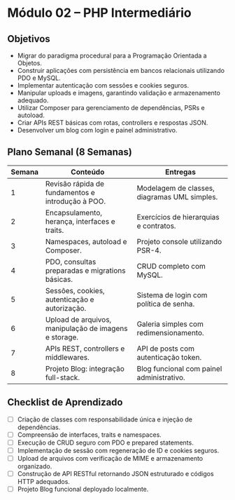 # Módulo 02 – PHP Intermediário

## Objetivos
- Migrar do paradigma procedural para a Programação Orientada a Objetos.
- Construir aplicações com persistência em bancos relacionais utilizando PDO e MySQL.
- Implementar autenticação com sessões e cookies seguros.
- Manipular uploads e imagens, garantindo validação e armazenamento adequado.
- Utilizar Composer para gerenciamento de dependências, PSRs e autoload.
- Criar APIs REST básicas com rotas, controllers e respostas JSON.
- Desenvolver um blog com login e painel administrativo.

## Plano Semanal (8 Semanas)

| Semana | Conteúdo | Entregas |
| ------ | -------- | -------- |
| 1 | Revisão rápida de fundamentos e introdução à POO. | Modelagem de classes, diagramas UML simples. |
| 2 | Encapsulamento, herança, interfaces e traits. | Exercícios de hierarquias e contratos. |
| 3 | Namespaces, autoload e Composer. | Projeto console utilizando PSR-4. |
| 4 | PDO, consultas preparadas e migrations básicas. | CRUD completo com MySQL. |
| 5 | Sessões, cookies, autenticação e autorização. | Sistema de login com política de senha. |
| 6 | Upload de arquivos, manipulação de imagens e storage. | Galeria simples com redimensionamento. |
| 7 | APIs REST, controllers e middlewares. | API de posts com autenticação token. |
| 8 | Projeto Blog: integração full-stack. | Blog funcional com painel administrativo. |

## Checklist de Aprendizado
- [ ] Criação de classes com responsabilidade única e injeção de dependências.
- [ ] Compreensão de interfaces, traits e namespaces.
- [ ] Execução de CRUD seguro com PDO e prepared statements.
- [ ] Implementação de sessão com regeneração de ID e cookies seguros.
- [ ] Upload de arquivos com verificação de MIME e armazenamento organizado.
- [ ] Construção de API RESTful retornando JSON estruturado e códigos HTTP adequados.
- [ ] Projeto Blog funcional deployado localmente.

